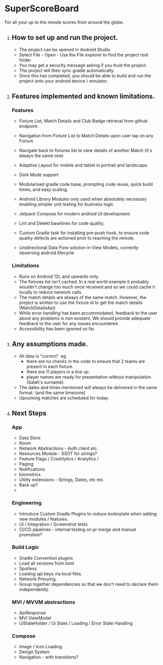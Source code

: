 # SuperScoreBoard

For all your up to the minute scores from around the globe.

1. ## How to set up and run the project.

    - The project can be opened in Android Studio. 
    - Select File - Open - Use the File explorer to find the project root folder
    - You may get a security message asking if you trust the project.
    - The project will then sync gradle automatically.
    - Once this has completed, you should be able to build and run the project onto your android device / emulator.

2. ## Features implemented and known limitations.
   
    ### Features

   - Fixture List, Match Details and Club Badge retrieval from github endpoint.
   - Navigation from Fixture List to Match Details upon user tap on any Fixture
   - Navigate back to fixtures list to view details of another Match (it's always the same one)
   - Adaptive Layout for mobile and tablet in portrait and landscape.
   - Dark Mode support
   
   - Modularised gradle code base, prompting code reuse, quick build times, and easy scaling.
   - Android Library Modules only used when absolutely necessary enabling simpler unit testing for business logic
   - Jetpack Compose for modern android UI development. 
   - Lint and Detekt baselines for code quality. 
   - Custom Gradle task for installing pre-push hook, to ensure code quality defects are actioned prior to reaching the remote.
   - Unidirectional Data Flow solution in View Models, correctly observing android lifecycle
   
    ### Limitations 
    
    - Runs on Android 12L and upwards only.
    - The fixtures list isn't cached. In a real world example it probably wouldn't change too much once received and so we could cache it locally to reduce network calls. 
    - The match details are always of the same match. However, the project is written to use the fixture id to get the match details (MatchDetailsApi)
    - While error handling has been accommodated, feedback to the user about any problems is non existent. We should provide adequate feedback to the user for any issues encountered. 
    - Accessibility has been ignored so far.

3. ## Any assumptions made.
    
    - All data is "correct". eg
       - there are no checks in the code to ensure that 2 teams are present in each fixture. 
       - there are 11 players in a line up.
       - player names are ready for presentation without manipulation. (Salah's surname).
    - The dates and times mentioned will always be delivered in the same format. (and the same timezone)
    - Upcoming matches are scheduled for today.

4. ## Next Steps

   ### App
   - Data Store
   - Room
   - Network Abstractions - Auth client etc.
   - Resources Module - SSOT for strings?
   - Feature Flags / Crashlytics / Analytics /
   - Paging
   - Notifications
   - biometrics
   - Utility extensions - Strings, Dates, etc etc. 
   - Back up? 
   - 

   ### Engineering
   - Introduce Custom Gradle Plugins to reduce boilerplate when adding new modules / features.
   - UI / Integration / Screenshot tests.
   - CI/CD pipelines - internal testing on pr merge and manual promotion?

   ### Build Logic
   - Gradle Convention plugins 
   - Load all versions from toml
   - Spotless
   - Loading api keys via local files. 
   - Network Proxying.
   - Group together dependencies so that we don't need to declare them independently.

   ### MVI / MVVM abstractions
   - ApiResponse
   - MVI ViewModel
   - UiStateHolder / Ui State / Loading / Error State Handling

   ### Compose
   - Image / Icon Loading
   - Design System
   - Navigation - with transitions? 
